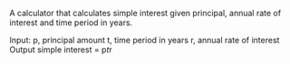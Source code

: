 A calculator that calculates simple interest given principal, annual rate of interest and time period in years.

Input: p, principal amount t, time period in years r, annual rate of interest Output simple interest = p*t*r
